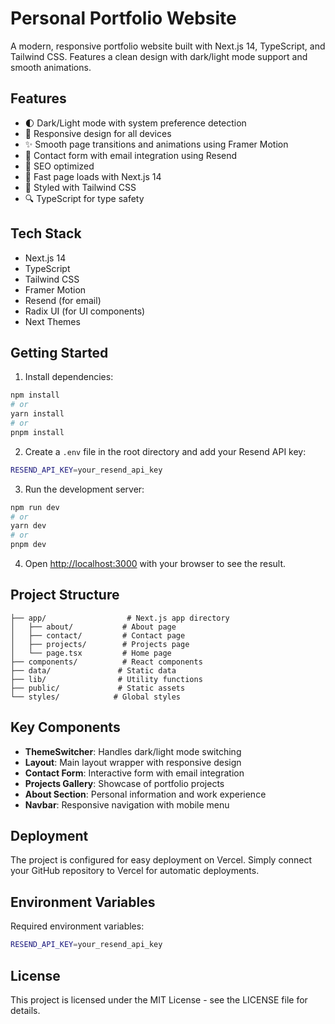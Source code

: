 # Personal Portfolio Website

A modern, responsive portfolio website built with Next.js 14, TypeScript, and Tailwind CSS. Features a clean design with dark/light mode support and smooth animations.

## Features

- 🌓 Dark/Light mode with system preference detection
- 🎨 Responsive design for all devices
- ✨ Smooth page transitions and animations using Framer Motion
- 📧 Contact form with email integration using Resend
- 🎯 SEO optimized
- 🚀 Fast page loads with Next.js 14
- 💅 Styled with Tailwind CSS
- 🔍 TypeScript for type safety

## Tech Stack

- Next.js 14
- TypeScript
- Tailwind CSS
- Framer Motion
- Resend (for email)
- Radix UI (for UI components)
- Next Themes

## Getting Started

1. Install dependencies:

```bash
npm install
# or
yarn install
# or
pnpm install
```

2. Create a `.env` file in the root directory and add your Resend API key:

```bash
RESEND_API_KEY=your_resend_api_key
```

3. Run the development server:

```bash
npm run dev
# or
yarn dev
# or
pnpm dev
```

4. Open [http://localhost:3000](http://localhost:3000) with your browser to see the result.

## Project Structure

```
├── app/                  # Next.js app directory
│   ├── about/           # About page
│   ├── contact/         # Contact page
│   ├── projects/        # Projects page
│   └── page.tsx         # Home page
├── components/          # React components
├── data/               # Static data
├── lib/                # Utility functions
├── public/             # Static assets
└── styles/            # Global styles
```

## Key Components

- **ThemeSwitcher**: Handles dark/light mode switching
- **Layout**: Main layout wrapper with responsive design
- **Contact Form**: Interactive form with email integration
- **Projects Gallery**: Showcase of portfolio projects
- **About Section**: Personal information and work experience
- **Navbar**: Responsive navigation with mobile menu

## Deployment

The project is configured for easy deployment on Vercel. Simply connect your GitHub repository to Vercel for automatic deployments.

## Environment Variables

Required environment variables:

```bash
RESEND_API_KEY=your_resend_api_key
```

## License

This project is licensed under the MIT License - see the LICENSE file for details.
